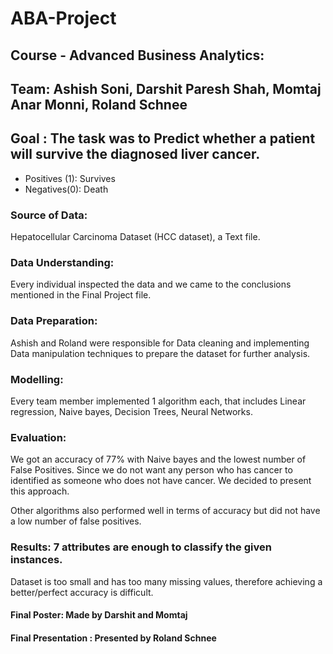 # ABA-Project

## Course - Advanced Business Analytics:

## Team: Ashish Soni, Darshit Paresh Shah, Momtaj Anar Monni, Roland Schnee


## Goal : The task was to Predict whether a patient will survive the diagnosed liver cancer.
- Positives (1): Survives
- Negatives(0): Death


### Source of Data:  
Hepatocellular Carcinoma Dataset (HCC dataset), a Text file.

### Data Understanding: 
Every individual inspected the data and we came to the conclusions mentioned in the Final Project file.

### Data Preparation: 
Ashish and Roland were responsible for Data cleaning and implementing Data manipulation techniques to prepare the dataset for further analysis.

### Modelling: 
Every team member implemented 1 algorithm each, that includes Linear regression, Naive bayes, Decision Trees, Neural Networks.


### Evaluation: 
We got an accuracy of 77% with Naive bayes and the lowest number of False Positives.
Since we do not want any person who has cancer to identified as someone who does not have cancer. 
We decided to present this approach.

Other algorithms also performed well in terms of accuracy but did not have a low number of false positives.

### Results: 7 attributes are enough to classify the given instances.
Dataset is too small and has too many missing values, therefore achieving a better/perfect accuracy is difficult. 

#### Final Poster: Made by Darshit and Momtaj

#### Final Presentation : Presented by Roland Schnee










